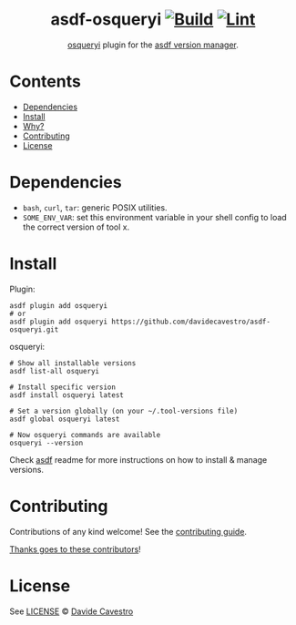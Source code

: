 <div align="center">

# asdf-osqueryi [![Build](https://github.com/davidecavestro/asdf-osqueryi/actions/workflows/build.yml/badge.svg)](https://github.com/davidecavestro/asdf-osqueryi/actions/workflows/build.yml) [![Lint](https://github.com/davidecavestro/asdf-osqueryi/actions/workflows/lint.yml/badge.svg)](https://github.com/davidecavestro/asdf-osqueryi/actions/workflows/lint.yml)


[osqueryi](https://github.com/davidecavestro/osqueryi) plugin for the [asdf version manager](https://asdf-vm.com).

</div>

# Contents

- [Dependencies](#dependencies)
- [Install](#install)
- [Why?](#why)
- [Contributing](#contributing)
- [License](#license)

# Dependencies

- `bash`, `curl`, `tar`: generic POSIX utilities.
- `SOME_ENV_VAR`: set this environment variable in your shell config to load the correct version of tool x.

# Install

Plugin:

```shell
asdf plugin add osqueryi
# or
asdf plugin add osqueryi https://github.com/davidecavestro/asdf-osqueryi.git
```

osqueryi:

```shell
# Show all installable versions
asdf list-all osqueryi

# Install specific version
asdf install osqueryi latest

# Set a version globally (on your ~/.tool-versions file)
asdf global osqueryi latest

# Now osqueryi commands are available
osqueryi --version
```

Check [asdf](https://github.com/asdf-vm/asdf) readme for more instructions on how to
install & manage versions.

# Contributing

Contributions of any kind welcome! See the [contributing guide](contributing.md).

[Thanks goes to these contributors](https://github.com/davidecavestro/asdf-osqueryi/graphs/contributors)!

# License

See [LICENSE](LICENSE) © [Davide Cavestro](https://github.com/davidecavestro/)
